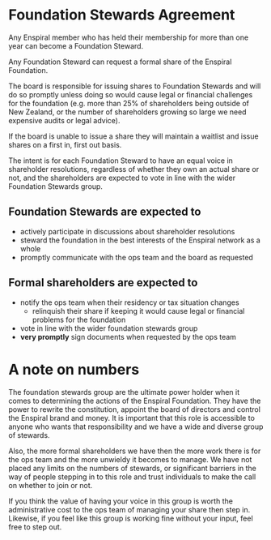 # Foundation Stewards Agreement

Any Enspiral member who has held their membership for more than one year can become a Foundation Steward.

Any Foundation Steward can request a formal share of the Enspiral Foundation. 

The board is responsible for issuing shares to Foundation Stewards and will do so promptly unless doing so would cause legal or financial challenges for the foundation (e.g. more than 25% of shareholders being outside of New Zealand, or the number of shareholders growing so large we need expensive audits or legal advice).

If the board is unable to issue a share they will maintain a waitlist and issue shares on a first in, first out basis.

The intent is for each Foundation Steward to have an equal voice in shareholder resolutions, regardless of whether they own an actual share or not, and the shareholders are expected to vote in line with the wider Foundation Stewards group.

## Foundation Stewards are expected to

* actively participate in discussions about shareholder resolutions
* steward the foundation in the best interests of the Enspiral network as a whole
* promptly communicate with the ops team and the board as requested

## Formal shareholders are expected to

* notify the ops team when their residency or tax situation changes
  * relinquish their share if keeping it would cause legal or financial problems for the foundation
* vote in line with the wider foundation stewards group
* **very promptly** sign documents when requested by the ops team

# A note on numbers
The foundation stewards group are the ultimate power holder when it comes to determining the actions of the Enspiral Foundation. They have the power to rewrite the constitution, appoint the board of directors and control the Enspiral brand and money. It is important that this role is accessible to anyone who wants that responsibility and we have a wide and diverse group of stewards.

Also, the more formal shareholders we have then the more work there is for the ops team and the more unwieldy it becomes to manage. We have not placed any limits on the numbers of stewards, or significant barriers in the way of people stepping in to this role and trust individuals to make the call on whether to join or not.

If you think the value of having your voice in this group is worth the administrative cost to the ops team of managing your share then step in. Likewise, if you feel like this group is working fine without your input, feel free to step out.

